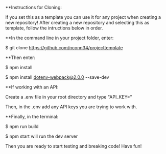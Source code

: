 **Instructions for Cloning:

If you set this as a template you can use it for any project when creating a new repository! After creating a new repository and selecting this as template, follow the intructions below in order.

**In the command line in your project folder, enter:

$ git clone https://github.com/nconn34/projecttemplate

**Then enter:

$ npm install

$ npm install dotenv-webpack@2.0.0 --save-dev

**If working with an API:

Create a .env file in your root directory and type "API_KEY="

Then, in the .env add any API keys you are trying to work with.

**Finally, in the terminal:

$ npm run build




$ npm start will run the dev server


Then you are ready to start testing and breaking code! Have fun!
